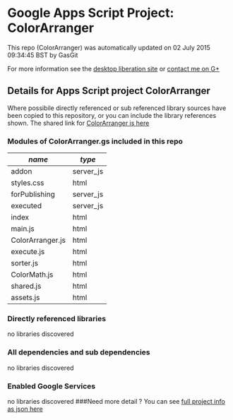 # Google Apps Script Project: ColorArranger
This repo (ColorArranger) was automatically updated on 02 July 2015 09:34:45 BST by GasGit

For more information see the [desktop liberation site](http://ramblings.mcpher.com/Home/excelquirks/drivesdk/gettinggithubready "desktop liberation") or [contact me on G+](https://plus.google.com/+BruceMcpherson "Bruce McPherson - GDE")
## Details for Apps Script project ColorArranger
Where possibile directly referenced or sub referenced library sources have been copied to this repository, or you can include the library references shown. 
The shared link for [ColorArranger is here](https://script.google.com/d/1eSvQMHBpjkt13USxpH4CFOp9mxzyr5hv08M4E3Iz1Cw7gDxxoStH4eLU/edit?usp=sharing "open in the GAS IDE")

### Modules of ColorArranger.gs included in this repo
*name*|*type*
--- | --- 
addon| server_js
styles.css| html
forPublishing| server_js
executed| server_js
index| html
main.js| html
ColorArranger.js| html
execute.js| html
sorter.js| html
ColorMath.js| html
shared.js| html
assets.js| html
### Directly referenced libraries
no libraries discovered
### All dependencies and sub dependencies
no libraries discovered
### Enabled Google Services
no libraries discovered
###Need more detail ?
You can see [full project info as json here](info.json)
